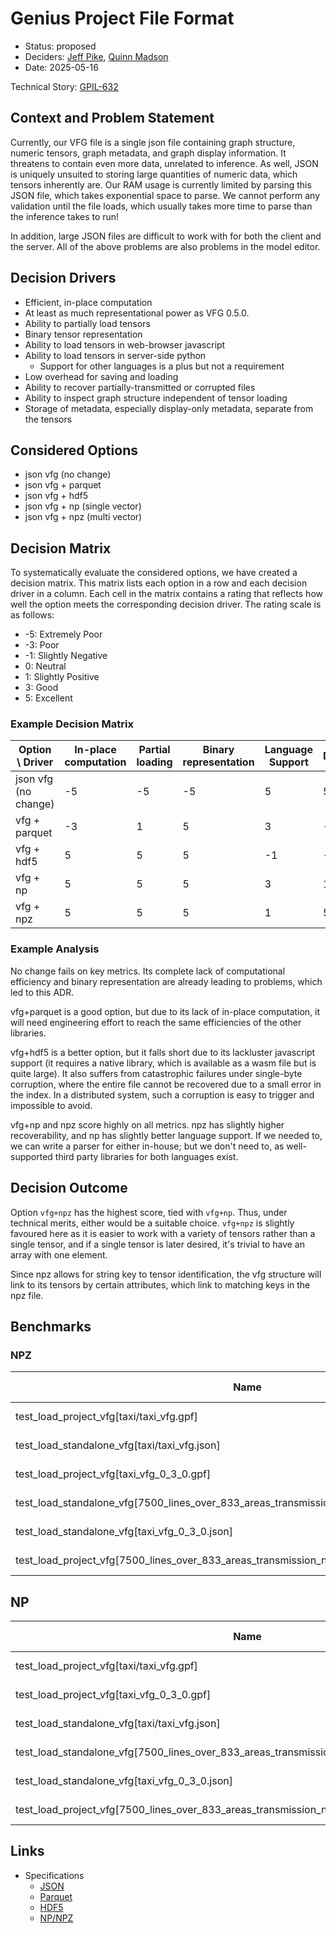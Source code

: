 # Genius Project File Format

- Status: proposed
- Deciders: [Jeff Pike](mailto:jeff.pike@verses.ai), [Quinn Madson](mailto:quinn.madson@verses.ai)
- Date: 2025-05-16

Technical Story: [GPIL-632](https://verses.atlassian.net/browse/GPIL-632)

## Context and Problem Statement

Currently, our VFG file is a single json file containing graph structure, numeric tensors, graph metadata, and graph
display information. It threatens to contain even more data, unrelated to inference. As well, JSON is uniquely unsuited
to storing large quantities of numeric data, which tensors inherently are. Our RAM usage is currently limited by
parsing this JSON file, which takes exponential space to parse. We cannot perform any validation until the file loads,
which usually takes more time to parse than the inference takes to run!

In addition, large JSON files are difficult to work with for both the client and the server. All of the above problems
are also problems in the model editor.

## Decision Drivers

- Efficient, in-place computation
- At least as much representational power as VFG 0.5.0.
- Ability to partially load tensors
- Binary tensor representation
- Ability to load tensors in web-browser javascript
- Ability to load tensors in server-side python
  - Support for other languages is a plus but not a requirement
- Low overhead for saving and loading
- Ability to recover partially-transmitted or corrupted files
- Ability to inspect graph structure independent of tensor loading
- Storage of metadata, especially display-only metadata, separate from the tensors

## Considered Options

- json vfg (no change)
- json vfg + parquet
- json vfg + hdf5
- json vfg + np (single vector)
- json vfg + npz (multi vector)

## Decision Matrix

To systematically evaluate the considered options, we have created a decision matrix. This matrix lists each option in a row and each decision driver in a column. Each cell in the matrix contains a rating that reflects how well the option meets the corresponding decision driver. The rating scale is as follows:

- -5: Extremely Poor
- -3: Poor
- -1: Slightly Negative
- 0: Neutral
- 1: Slightly Positive
- 3: Good
- 5: Excellent

### Example Decision Matrix

| Option \ Driver      | In-place computation | Partial loading | Binary representation | Language Support | Durability | Introspection | Metadata Separation | Total |
|----------------------|----------------------|-----------------|-----------------------|------------------|------------|---------------|---------------------|-------|
| json vfg (no change) | -5                   | -5              | -5                    | 5                | 5          | 5             | -5                  | -5    |
| vfg + parquet        | -3                   | 1               | 5                     | 3                | -1         | -1            | 3                   | 7     | 
| vfg + hdf5           | 5                    | 5               | 5                     | -1               | -5         | -3            | 5                   | 11    |
| vfg + np             | 5                    | 5               | 5                     | 3                | 1          | -5            | 5                   | 19    |
| vfg + npz            | 5                    | 5               | 5                     | 1                | 5          | -5            | 5                   | 21    |

### Example Analysis

No change fails on key metrics. Its complete lack of computational efficiency and binary representation are already
leading to problems, which led to this ADR.

vfg+parquet is a good option, but due to its lack of in-place computation, it will need engineering effort to reach
the same efficiencies of the other libraries.

vfg+hdf5 is a better option, but it falls short due to its lackluster javascript support (it requires a native library,
which is available as a wasm file but is quite large). It also suffers from catastrophic failures under single-byte
corruption, where the entire file cannot be recovered due to a small error in the index. In a distributed system,
such a corruption is easy to trigger and impossible to avoid.

vfg+np and npz score highly on all metrics. npz has slightly higher recoverability, and np has slightly better language
support. If we needed to, we can write a parser for either in-house; but we don't need to, as well-supported third party
libraries for both languages exist.

## Decision Outcome

Option `vfg+npz` has the highest score, tied with `vfg+np`. Thus, under technical merits, either would be a suitable
choice. `vfg+npz` is slightly favoured here as it is easier to work with a variety of tensors rather than a single
tensor, and if a single tensor is later desired, it's trivial to have an array with one element.

Since npz allows for string key to tensor identification, the vfg structure will link to its tensors by certain attributes,
which link to matching keys in the npz file.

## Benchmarks
### NPZ
| Name                                                                                        | Min (ms)            | Max (ms)            | Mean (ms)           | StdDev (ms)        | Median (ms)         | IQR (ms)           | Outliers | OPS            | Rounds | Iterations |
|---------------------------------------------------------------------------------------------|---------------------|---------------------|---------------------|--------------------|---------------------|--------------------|----------|----------------|--------|------------|
| test_load_project_vfg[taxi/taxi_vfg.gpf]                                                    | 7.9559 (1.0)        | 8.8275 (1.0)        | 8.4264 (1.0)        | 0.1531 (1.0)       | 8.4456 (1.0)        | 0.1205 (1.0)       | 20;10    | 118.6749 (1.0) | 87     | 1          |
| test_load_standalone_vfg[taxi/taxi_vfg.json]                                                | 63.8372 (8.02)      | 89.7093 (10.16)     | 73.6617 (8.74)      | 10.8076 (70.58)    | 70.4329 (8.34)      | 17.6017 (146.05)   | 1;0      | 13.5756 (0.11) | 6      | 1          |
| test_load_project_vfg[taxi_vfg_0_3_0.gpf]                                                   | 93.2933 (11.73)     | 98.3392 (11.14)     | 95.4663 (11.33)     | 1.7446 (11.39)     | 94.9592 (11.24)     | 2.4710 (20.50)     | 2;0      | 10.4749 (0.09) | 7      | 1          |
| test_load_standalone_vfg[7500_lines_over_833_areas_transmission_network_23335_factors.json] | 518.4428 (65.16)    | 589.7543 (66.81)    | 553.3912 (65.67)    | 31.2346 (203.99)   | 567.0299 (67.14)    | 52.3509 (434.37)   | 2;0      | 1.8070 (0.02)  | 5      | 1          |
| test_load_standalone_vfg[taxi_vfg_0_3_0.json]                                               | 919.7552 (115.61)   | 1,024.5637 (116.06) | 979.3480 (116.22)   | 39.9670 (261.02)   | 992.2107 (117.48)   | 52.7628 (437.79)   | 2;0      | 1.0211 (0.01)  | 5      | 1          |
| test_load_project_vfg[7500_lines_over_833_areas_transmission_network_23335_factors.gpf]     | 7,749.7313 (974.09) | 8,386.8038 (950.08) | 8,055.4520 (955.98) | 264.3051 (>1000.0) | 8,084.3069 (957.22) | 447.5112 (>1000.0) | 2;0      | 0.1241 (0.00)  | 5      | 1          |
## NP
| Name                                                                                        | Min (ms)          | Max (ms)            | Mean (ms)         | StdDev (ms)     | Median (ms)       | IQR (ms)        | Outliers | OPS            | Rounds | Iterations |
|---------------------------------------------------------------------------------------------|-------------------|---------------------|-------------------|-----------------|-------------------|-----------------|----------|----------------|--------|------------|
| test_load_project_vfg[taxi/taxi_vfg.gpf]                                                    | 1.4460 (1.0)      | 7.6209 (1.0)        | 2.5121 (1.0)      | 1.1998 (1.0)    | 2.1483 (1.0)      | 0.5033 (1.0)    | 21;23    | 398.0658 (1.0) | 148    | 1          |
| test_load_project_vfg[taxi_vfg_0_3_0.gpf]                                                   | 40.7675 (28.19)   | 59.6857 (7.83)      | 49.1265 (19.56)   | 5.2049 (4.34)   | 48.2735 (22.47)   | 3.8586 (7.67)   | 2;2      | 20.3556 (0.05) | 9      | 1          |
| test_load_standalone_vfg[taxi/taxi_vfg.json]                                                | 52.3858 (36.23)   | 57.0627 (7.49)      | 54.1450 (21.55)   | 1.4869 (1.24)   | 53.5980 (24.95)   | 2.2327 (4.44)   | 3;0      | 18.4689 (0.05) | 13     | 1          |
| test_load_standalone_vfg[7500_lines_over_833_areas_transmission_network_23335_factors.json] | 480.3620 (332.20) | 496.7831 (65.19)    | 487.5370 (194.07) | 6.1943 (5.16)   | 486.6516 (226.53) | 8.2160 (16.32)  | 2;0      | 2.0511 (0.01)  | 5      | 1          |
| test_load_standalone_vfg[taxi_vfg_0_3_0.json]                                               | 875.3593 (605.37) | 1,010.3135 (132.57) | 963.0774 (383.37) | 51.5429 (42.96) | 974.3891 (453.57) | 46.6238 (92.63) | 1;1      | 1.0383 (0.00)  | 5      | 1          |
| test_load_project_vfg[7500_lines_over_833_areas_transmission_network_23335_factors.gpf]     | 945.4630 (653.85) | 1,002.4085 (131.53) | 975.6963 (388.39) | 23.0249 (19.19) | 972.6650 (452.77) | 37.0424 (73.60) | 2;0      | 1.0249 (0.00)  | 5      | 1          |


## Links
- Specifications
  - [JSON](https://datatracker.ietf.org/doc/html/rfc7159.html)
  - [Parquet](https://parquet.apache.org/docs/file-format/)
  - [HDF5](https://www.hdfgroup.org/)
  - [NP/NPZ](https://numpy.org/doc/2.2/reference/generated/numpy.lib.format.html)